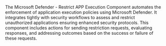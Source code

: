 The Microsoft Defender - Restrict APP Execution Component automates the enforcement of application execution policies using Microsoft Defender. It integrates tightly with security workflows to assess and restrict unauthorized applications ensuring enhanced security protocols. This component includes actions for sending restriction requests, evaluating responses, and addressing outcomes based on the success or failure of these requests.
